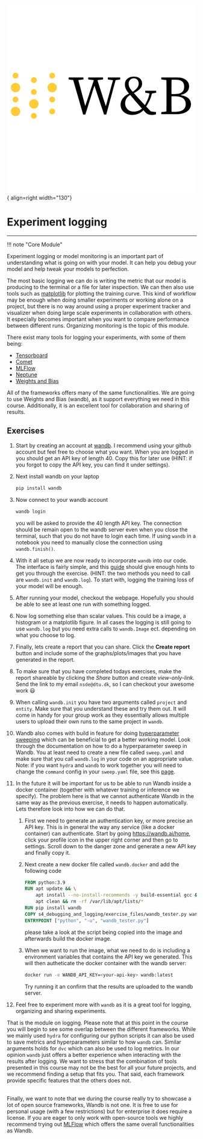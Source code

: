 ![Logo](../figures/icons/w&b.png){ align=right width="130"}

# Experiment logging


---


!!! note "Core Module"

Experiment logging or model monitoring is an important part of understanding what is going on with your model.
It can help you debug your model and help tweak your models to perfection.

The most basic logging we can do is writing the metric that our model is producing to the terminal or a file
for later inspection. We can then also use tools such as [matplotlib](https://matplotlib.org/) for plotting
the training curve. This kind of workflow may be enough when doing smaller experiments or working alone on a
project, but there is no way around using a proper experiment tracker and visualizer when doing large scale
experiments in collaboration with others. It especially becomes important when you want to compare performance
between different runs. Organizing monitoring is the topic of this module.

There exist many tools for logging your experiments, with some of them being:

* [Tensorboard](https://www.tensorflow.org/tensorboard)
* [Comet](https://www.comet.ml/site/)
* [MLFlow](https://mlflow.org/)
* [Neptune](https://neptune.ai/)
* [Weights and Bias](https://wandb.ai/site)

All of the frameworks offers many of the same functionalities. We are going to use Weights and Bias (wandb), as it
support everything we need in this course. Additionally, it is an excellent tool for collaboration and sharing of
results.

## Exercises

1. Start by creating an account at [wandb](https://wandb.ai/site). I recommend using your github account but feel
   free to choose what you want. When you are logged in you should get an API key of length 40. Copy this for later
   use (HINT: if you forgot to copy the API key, you can find it under settings).

2. Next install wandb on your laptop

   ```bash
   pip install wandb
   ```

3. Now connect to your wandb account

   ```bash
   wandb login
   ```

   you will be asked to provide the 40 length API key. The connection should be remain open to the wandb server
   even when you close the terminal, such that you do not have to login each time. If using `wandb` in a notebook
   you need to manually close the connection using `wandb.finish()`.

4. With it all setup we are now ready to incorporate `wandb` into our code. The interface is fairly simple, and
   this [guide](https://docs.wandb.ai/guides/integrations/pytorch) should give enough hints to get you through
   the exercise. (HINT: the two methods you need to call are `wandb.init` and `wandb.log`). To start with, logging
   the training loss of your model will be enough.

5. After running your model, checkout the webpage. Hopefully you should be able to see at least one run with something
   logged.

6. Now log something else than scalar values. This could be a image, a histogram or a matplotlib figure. In all
   cases the logging is still going to use `wandb.log` but you need extra calls to `wandb.Image` ect. depending
   on what you choose to log.

7. Finally, lets create a report that you can share. Click the **Create report** button and include some of the
   graphs/plots/images that you have generated in the report.

8. To make sure that you have completed todays exercises, make the report shareable by clicking the *Share* button
   and create *view-only-link*. Send the link to my email `nsde@dtu.dk`, so I can checkout your awesome work 😃

9. When calling `wandb.init` you have two arguments called `project` and `entity`. Make sure that you understand these
   and try them out. It will come in handy for your group work as they essentially allows multiple users to upload their
   own runs to the same project in `wandb`.

10. Wandb also comes with build in feature for doing [hyperparameter sweeping](https://docs.wandb.ai/guides/sweeps)
    which can be beneficial to get a better working model. Look through the documentation on how to do a hyperparameter
    sweep in Wandb. You at least need to create a new file called `sweep.yaml` and make sure that you call `wandb.log`
    in your code on an appropriate value. Note: if you want `hydra` and `wandb` to work together you will need to change
    the `command` config in your `sweep.yaml` file, see this
    [page](https://docs.wandb.ai/guides/sweeps/define-sweep-configuration).

11. In the future it will be important for us to be able to run Wandb inside a docker container (together with whatever
    training or inference we specify). The problem here is that we cannot authenticate Wandb in the same way as the
    previous exercise, it needs to happen automatically. Lets therefore look into how we can do that.

    1. First we need to generate an authentication key, or more precise an API key. This is in general the way any
       service (like a docker container) can authenticate. Start by going <https://wandb.ai/home>, click your profile
       icon in the upper right corner and then go to settings. Scroll down to the danger zone and generate a new API
       key and finally copy it.

    2. Next create a new docker file called `wandb.docker` and add the following code

       ```dockerfile
       FROM python:3.9
       RUN apt update && \
           apt install --no-install-recommends -y build-essential gcc && \
           apt clean && rm -rf /var/lib/apt/lists/*
       RUN pip install wandb
       COPY s4_debugging_and_logging/exercise_files/wandb_tester.py wandb_tester.py
       ENTRYPOINT ["python", "-u", "wandb_tester.py"]
       ```

       please take a look at the script being copied into the image and afterwards build the docker image.

    3. When we want to run the image, what we need to do is including a environment variables that contains the API key
       we generated. This will then autheticate the docker container with the wandb server:

       ```bash
       docker run -e WANDB_API_KEY=<your-api-key> wandb:latest
       ```

       Try running it an confirm that the results are uploaded to the wandb server.

12. Feel free to experiment more with `wandb` as it is a great tool for logging, organizing and sharing experiments.

That is the module on logging. Please note that at this point in the course you will begin to see some overlap between
the different frameworks. While we mainly used `hydra` for configuring our python scripts it can also be used to save
metrics and hyperparameters similar to how `wandb` can. Similar arguments holds for `dvc` which can also be used to
log metrics. In our opinion `wandb` just offers a better experience when interacting with the results after logging.
We want to stress that the combination of tools presented in this course may not be the best for all your future
projects, and we recommend finding a setup that fits you. That said, each framework provide specific features
that the others does not.

\
Finally, we want to note that we during the course really try to showcase a lot of open source frameworks, Wandb is not
one. It is free to use for personal usage (with a few restrictions) but for enterprise it does require a license. If you
are eager to only work with open-source tools we highly recommend trying out [MLFlow](https://mlflow.org/) which offers
the same overall functionalities as Wandb.
